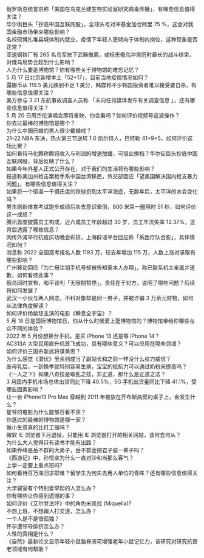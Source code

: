 俄罗斯总统普京称「美国在乌克兰建生物实验室研究病毒传播」，有哪些信息值得关注？  
华尔街巨头「抄底中国互联网股」，全球头号对冲基金加仓阿里 75 %，这会对我国金融市场带来哪些影响？  
名校硕博扎堆县城体制内就业，疫情下年轻人更倾向于体制内岗位，这种现象是否正常？  
亚速钢铁厂有 265 名乌军放下武器撤离，或标志俄乌冲突历时最长的战斗结束，对俄乌局势会起到什么影响？  
人为什么要逛博物馆？你有哪些关于博物馆的难忘记忆？  
5 月 17 日北京新增本土「52+17」，目前当地疫情情况如何？  
露娜币从 119.5 美元跌到不足 1 美分，韩媒称不少韩国投资者难以接受要自杀，有哪些信息值得关注？  
美方参与 3·21 东航事故调查人员称 「未向任何媒体发布有关调查信息 」，还有哪些信息值得关注？  
5 月 20 日周杰伦演唱会即将重映，你会看吗？如何评价视频号这波操作？  
你去过最棒的博物馆是哪个？  
为什么中国已婚的男人很少戴婚戒？  
21-22 NBA 东决，热火第三节逆转 1:0 凯尔特人，巴特勒 41+9+5，如何评价这场比赛？  
如何看待马化腾称腾讯收入与利润的增速放缓，可借此换档？华尔街巨头抄底中国互联网股，背后反映了什么？  
如果今年外星人正式公开存在，对于我们的生活将有哪些影响？  
报道称美加州枪击案枪手系中国台湾移民，外交部回应「望美国解决国内枪支暴力问题」，有哪些信息值得关注？  
如果将一个恒温一千摄氏度的铁球扔到太平洋海底，无数年后，太平洋的水会变化吗？  
男生刷新体育考试跑步成绩后失去意识晕倒，800 米第一圈用时 51 秒，如何评价这一成绩？  
腾讯首度披露员工构成，近六成员工年龄超过 30 岁，员工年流失率 12.37%，这背后透露了哪些信息？  
网传外滩举行抗疫庆功晚会彩排，上海辟谣平台回应称「系医疗队合影」，具体情况如何？  
消息称 2022 全国高考报名人数 1193 万，较去年增加 115 万，人数上涨对录取有哪些影响？  
广州移动回应「为亡母注销手机号却被告知需本人办理」，称已联系机主亲属并道歉，如何看待此事？  
俄乌同时宣布，和平谈判「无限期暂停」，责任在于对方，说明了哪些问题？后续将如何发展？  
武汉一小伙与两人网恋，不料对象却是同一男子，并被诈骗 3 万余元财物，如何从法律角度解读？  
如何评价杨紫琼主演的电影《瞬息全宇宙》？  
5 月 18 日是国际博物馆日，你从什么时候爱上逛博物馆的？博物馆带给你哪些与众不同的体验？  
2022 年 5 月份想换台手机，是买 iPhone 13 还是等 iPhone 14？  
AC313A 大型民用直升机首飞成功，具有哪些意义？可以应用在哪些领域？  
如何评价三国杀新武将谋黄忠？  
为什么感觉《潜伏》里余则成当了副站长和之前一样没什么权力威信？  
断母乳后，一到换季就特别容易生病，宝宝的抵抗力可以通过奶粉来提高吗？  
《一人之下》如果八奇技是取乱之技，非正道，那什么是正道之法？  
3 月国内手机市场总体出货同比下降 40.5%，5G 手机出货量同比下降 41.1%，受哪些因素影响？  
让一台 iPhone13 Pro Max 穿越到 2011 年被放在乔布斯病房的桌子上，会发生什么？  
星爷的电影为什么能够百看不厌？  
你逛过的最棒的博物馆是哪一家？  
做小生意真的比打工强吗？  
微软 IE 浏览器下月退役，只能用 IE 浏览器打开的相关网站，该何去何从？  
为什么大人觉得只有读书才能有出路？  
如果乔峰是岳不群的大弟子，岳不群会把君子装一辈子吗？  
《西游记》中，孙悟空为什么一直对沙和尚那么客气？  
上学一定要上重点班吗?  
如何看待百万海归求职难？留学生为何失去用人单位的青睐？还有哪些信息值得关注？  
大学寝室有个特别爱早起的人怎么办？  
你有哪些让你感到遗憾的事？  
如何评价《艾尔登法环》中的角色米凯拉 (Miquella)?  
不想上班，不想跟人打交道，怎么办？  
一个人是不是很孤独？  
怀孕遭领导排挤怎么办？  
人性的真相是什么？  
《自然》最新论文显示年轻小鼠脑脊液可增强老年小鼠记忆力，该研究对研究抗衰老领域有何帮助？  
